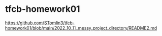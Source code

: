 # tfcb-homework01
https://github.com/STomlin3/tfcb-homework01/blob/main/2022_10_11_messy_project_directory/README2.md
